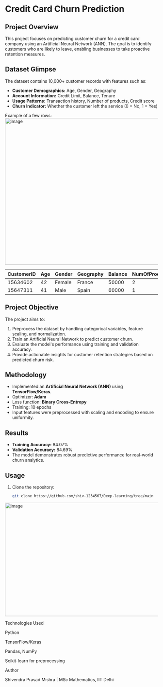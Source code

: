 # Credit Card Churn Prediction

## Project Overview
This project focuses on predicting customer churn for a credit card company using an Artificial Neural Network (ANN). The goal is to identify customers who are likely to leave, enabling businesses to take proactive retention measures.

## Dataset Glimpse
The dataset contains 10,000+ customer records with features such as:

- **Customer Demographics:** Age, Gender, Geography
- **Account Information:** Credit Limit, Balance, Tenure
- **Usage Patterns:** Transaction history, Number of products, Credit score
- **Churn Indicator:** Whether the customer left the service (0 = No, 1 = Yes)

Example of a few rows:
<img width="1251" height="482" alt="image" src="https://github.com/user-attachments/assets/7e8558b9-ec63-4872-9397-1115ff0e434e" />


| CustomerID | Age | Gender | Geography | Balance | NumOfProducts | CreditScore | Exited |
|------------|-----|--------|-----------|---------|---------------|------------|-------|
| 15634602   | 42  | Female | France    | 50000   | 2             | 650        | 1     |
| 15647311   | 41  | Male   | Spain     | 60000   | 1             | 720        | 0     |

## Project Objective
The project aims to:

1. Preprocess the dataset by handling categorical variables, feature scaling, and normalization.
2. Train an Artificial Neural Network to predict customer churn.
3. Evaluate the model's performance using training and validation accuracy.
4. Provide actionable insights for customer retention strategies based on predicted churn risk.

## Methodology
- Implemented an **Artificial Neural Network (ANN)** using **TensorFlow/Keras**.
- Optimizer: **Adam**
- Loss function: **Binary Cross-Entropy**
- Training: 10 epochs
- Input features were preprocessed with scaling and encoding to ensure uniformity.

## Results
- **Training Accuracy:** 84.07%
- **Validation Accuracy:** 84.69%
- The model demonstrates robust predictive performance for real-world churn analytics.




## Usage
1. Clone the repository:
   ```bash
   git clone https://github.com/shiv-1234567/Deep-learning/tree/main

<img width="845" height="373" alt="image" src="https://github.com/user-attachments/assets/57565087-22cb-49f7-b562-b9b7a409fd73" />



Technologies Used

Python

TensorFlow/Keras

Pandas, NumPy

Scikit-learn for preprocessing

Author

Shivendra Prasad Mishra | MSc Mathematics, IIT Delhi
